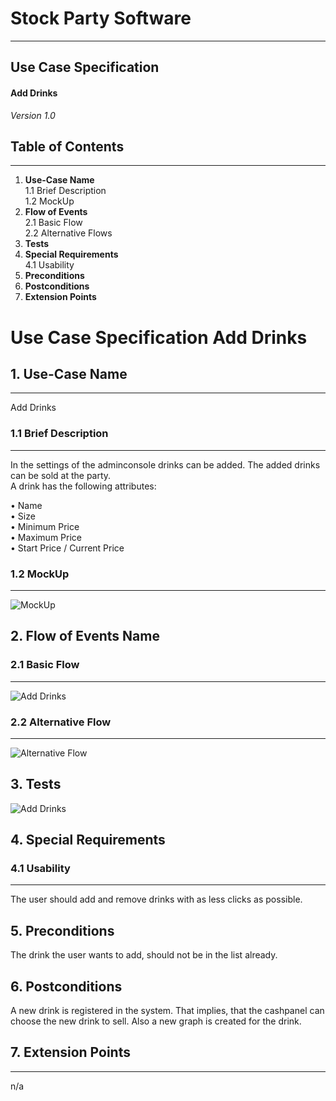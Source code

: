 # Stock Party Software #
---
## Use Case Specification ##
#### Add Drinks ####
 
*Version 1.0*   
    

## Table of Contents ##
---
1. **Use-Case Name**         
1.1 Brief Description     
1.2 MockUp       
2. **Flow of Events**    
2.1 Basic Flow     
2.2 Alternative Flows    
3. **Tests**    
4. **Special Requirements**    
4.1 Usability              
5. **Preconditions**     
6. **Postconditions**    
7. **Extension Points**


# Use Case Specification Add Drinks #

## 1.  Use-Case Name ##
---
Add Drinks

### 1.1  Brief Description ###
---
In the settings of the adminconsole drinks can be added. The added drinks can be sold at the party.     
A drink has the following attributes:
    
• Name    
• Size    
• Minimum Price    
• Maximum Price    
• Start Price / Current Price    
### 1.2  MockUp ###
---
![MockUp](https://bytebucket.org/stockings/projectmanagement/raw/master/useCases/manageDrinks.png)

## 2. Flow of Events Name ##
### 2.1 Basic Flow ###
---
![Add Drinks](https://bytebucket.org/stockings/projectmanagement/raw/master/useCases/addDrinkFlow.jpg)     

### 2.2 Alternative Flow ###
---
![Alternative Flow](https://bytebucket.org/stockings/projectmanagement/raw/master/useCases/addDrinkAlternativeFlow.jpg)    

## 3. Tests ##
![Add Drinks](https://bytebucket.org/stockings/projectmanagement/raw/master/useCases/addDrinkNarrative.jpg)
    
## 4. Special Requirements ##
### 4.1 Usability ###
---
The user should add and remove drinks with as less clicks as possible.

## 5. Preconditions ##
The drink the user wants to add, should not be in the list already.

## 6. Postconditions ##
A new drink is registered in the system. That implies, that the cashpanel can choose the new drink to sell. Also a new graph is created for the drink.

## 7. Extension Points ##
---
n/a
    